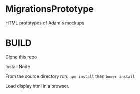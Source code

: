 # MigrationsPrototype
HTML prototypes of Adam's mockups

# BUILD

Clone this repo

Install Node

From the source directory run: `npm install` then `bower install`

Load display.html in a browser.
